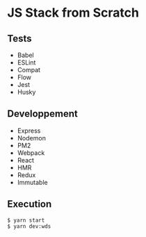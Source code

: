 # JS Stack from Scratch

## Tests
- Babel
- ESLint
- Compat
- Flow
- Jest
- Husky

## Developpement
- Express
- Nodemon
- PM2
- Webpack
- React
- HMR
- Redux
- Immutable

## Execution
```
$ yarn start
$ yarn dev:wds
```
